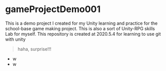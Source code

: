 # gameProjectDemo001
This is a demo project I created for my Unity learning and practice for the school-base game making project. This is also a sort of Unity-RPG skills Lab for myself. This repository is created at 2020.5.4 for learning to use git with unity

> haha, surprise!!!
- w
- w
